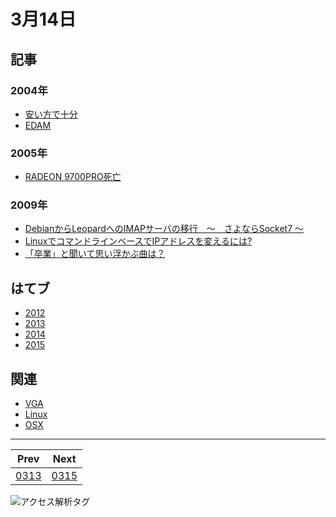 # 3月14日

## 記事 

### 2004年

- [安い方で十分](http://abrakatabura.hatenablog.com/entry/2004/03/14/181117)
- [EDAM](http://abrakatabura.hatenablog.com/entry/2004/03/14/180642)

### 2005年

- [RADEON 9700PRO死亡](http://abrakatabura.hatenablog.com/entry/2005/03/14/234902)

### 2009年

- [DebianからLeopardへのIMAPサーバの移行　～　さよならSocket7 ～](http://abrakatabura.hatenablog.com/entry/2009/03/14/234006)
- [LinuxでコマンドラインベースでIPアドレスを変えるには?](http://abrakatabura.hatenablog.com/entry/2009/03/14/163707)
- [「卒業」と聞いて思い浮かぶ曲は？](http://abrakatabura.hatenablog.com/entry/2009/03/14/120517)


## はてブ

- [2012](http://b.hatena.ne.jp/kjw_junichi/20120314)
- [2013](http://b.hatena.ne.jp/kjw_junichi/20130314)
- [2014](http://b.hatena.ne.jp/kjw_junichi/20140314)
- [2015](http://b.hatena.ne.jp/kjw_junichi/20150314)

## 関連

- [VGA](https://gist.github.com/kjunichi/6036951)
- [Linux]()
- [OSX]()

----
|Prev|Next|
|----|----|
|[0313](https://gist.github.com/kjunichi/9519576)|[0315](https://gist.github.com/kjunichi/fbd1803fb894a9b6b610)

![アクセス解析タグ](http://kjunurl2015.appspot.com/ykoV?p=0314.md)